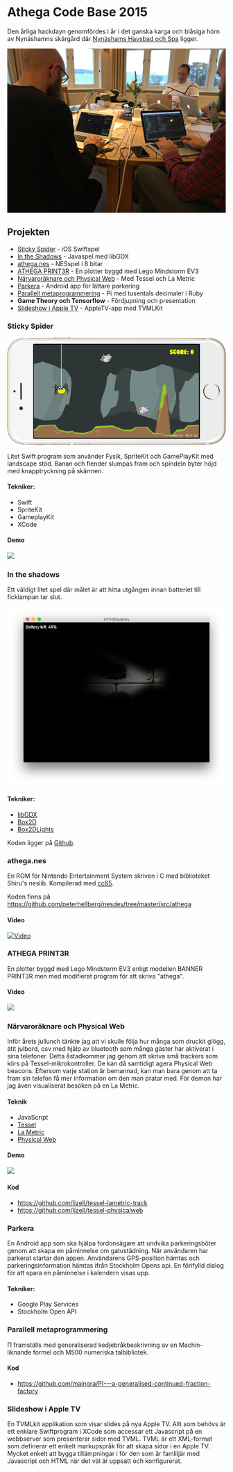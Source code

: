 # Athega Code Base 2015

Den årliga hackdayn genomfördes i år i det ganska karga och blåsiga hörn av Nynäshamns skärgård där <a href="http://www.sodexomeetings.se/nynashavsbad/">Nynäshams Havsbad och Spa</a> ligger. 

<img src="https://raw.githubusercontent.com/athega/acb2015/master/tornet.jpg">

## Projekten

 - <a href="#sticky-spider">Sticky Spider</a> - iOS Swiftspel
 - <a href="#in-the-shadows">In the Shadows</a> - Javaspel med libGDX
 - <a href="#atheganes">athega.nes</a> - NESspel i 8 bitar
 - <a href="#athega-print3r">ATHEGA PRINT3R</a> - En plotter byggd med Lego Mindstorm EV3
 - <a href="#närvaroräknare-och-physical-web">Närvaroräknare och Physical Web</a> - Med Tessel och La Metric
 - <a href="#parkera">Parkera</a> - Android app för lättare parkering
 - <a href="#parallell-metaprogrammering">Parallell metaprogrammering</a> - Pi med tusentals decimaler i Ruby
 - **Game Theory och Tensorflow** - Fördjupning och presentation
 - <a href="#slideshow-i-apple-tv">Slideshow i Apple TV</a> - AppleTV-app med TVMLKit

### Sticky Spider

<img src="https://raw.githubusercontent.com/athega/acb2015/master/stickyspiderpreview.png">

Litet Swift program som använder Fysik, SpriteKit och GamePlayKit med landscape stöd. Banan och fiender slumpas fram och spindeln byter höjd med knapptryckning på skärmen.

#### Tekniker:

 - Swift
 - SpriteKit
 - GameplayKit
 - XCode

#### Demo
<a href="https://youtu.be/uAOrqWSfsbg"><img src="https://i.ytimg.com/vi/uAOrqWSfsbg/hqdefault.jpg"></a>

### In the shadows

Ett väldigt litet spel där målet är att hitta utgången innan batteriet till ficklampan tar slut.

![In the shadows](in_the_shadows.png) 

#### Tekniker:

 - [libGDX](https://libgdx.badlogicgames.com/)
 - [Box2D](http://box2d.org/)
 - [Box2DLights](https://github.com/libgdx/box2dlights)

Koden ligger på [Github](https://github.com/ragulin/InTheShadows).

### athega.nes

En ROM för Nintendo Entertainment System skriven i C med biblioteket Shiru's neslib. Kompilerad med [cc65](https://cc65.github.io/cc65/).

Koden finns på <https://github.com/peterhellberg/nesdev/tree/master/src/athega>

#### Video

[![Video](https://i.ytimg.com/vi/7Ymu9AEUTDo/hqdefault.jpg)](https://www.youtube.com/watch?v=7Ymu9AEUTDo)

### ATHEGA PRINT3R

En plotter byggd med Lego Mindstorm EV3 enligt modellen BANNER PRINT3R men med modifierat program för att skriva "athega".

#### Video

<a href="https://youtu.be/SBb7P-RoYLU"><img src="https://i.ytimg.com/vi/SBb7P-RoYLU/hqdefault.jpg"></a>

### Närvaroräknare och Physical Web

Inför årets jullunch tänkte jag att vi skulle följa hur många som druckit glögg, ätit julbord, osv med hjälp av bluetooth som många gäster har aktiverat i sina telefoner. Detta åstadkommer jag genom att skriva små trackers som körs på Tessel-mikrokontroller. De kan då samtidigt agera Physical Web beacons. Eftersom varje station är bemannad, kan man bara genom att ta fram sin telefon få mer information om den man pratar med. För demon har jag även visualiserat besöken på en La Metric.

#### Teknik

 - JavaScript
 - [Tessel](https://tessel.io/)
 - [La Metric](https://lametric.com/)
 - [Physical Web](http://google.github.io/physical-web/)

#### Demo

<a href="https://youtu.be/1QNqxcHJ3w8"><img src="https://i.ytimg.com/vi/1QNqxcHJ3w8/hqdefault.jpg"></a>

#### Kod

 - https://github.com/lizell/tessel-lametric-track
 - https://github.com/lizell/tessel-physicalweb

### Parkera

En Android app som ska hjälpa fordonsägare att undvika parkeringsböter genom att skapa en påminnelse om gatustädning. När användaren har parkerat startar den appen. Användarens GPS-position hämtas och parkeringsinformation hämtas ifrån Stockholm Opens api. En förifylld dialog för att spara en påminnelse i kalendern visas upp.

#### Tekniker:

 - Google Play Services
 - Stockholm Open API

### Parallell metaprogrammering

Π framställs med generaliserad kedjebråkbeskrivning av en Machin-liknande formel och M500 numeriska talbibliotek.

#### Kod

 - https://github.com/maingra/PI---a-generalised-continued-fraction-factory

### Slideshow i Apple TV

En TVMLkit applikation som visar slides på nya Apple TV. Allt som behövs är ett enklare Swiftprogram i XCode som accessar ett Javascript på en webbserver som presenterar sidor med TVML. TVML är ett XML-format som definerar ett enkelt markupspråk för att skapa sidor i en Apple TV. Mycket enkelt att bygga tillämpningar i för den som är famliljär med Javascript och HTML när det väl är uppsatt och konfigurerat.





